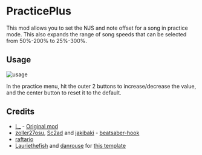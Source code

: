 # PracticePlus

This mod allows you to set the NJS and note offset for a song in practice mode. This also expands the range of song speeds that can be selected from 50%-200% to 25%-300%.

## Usage

![usage](https://i.imgur.com/79BOW84.jpg)

In the practice menu, hit the outer 2 buttons to increase/decrease the value, and the center button to reset it to the default.

## Credits

* [L\_](https://github.com/L025) - [Original mod](https://github.com/L025/PracticePlus)
* [zoller27osu](https://github.com/zoller27osu), [Sc2ad](https://github.com/Sc2ad) and [jakibaki](https://github.com/jakibaki) - [beatsaber-hook](https://github.com/sc2ad/beatsaber-hook)
* [raftario](https://github.com/raftario)
* [Lauriethefish](https://github.com/Lauriethefish) and [danrouse](https://github.com/danrouse) for [this template](https://github.com/Lauriethefish/quest-mod-template)